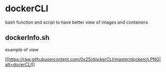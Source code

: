# dockerCLI
bash function and script to have better view of images and containers  

## dockerInfo.sh

example of view

[[https://raw.githubusercontent.com/0x25/dockerCLI/master/dockercli.PNG|alt=docerCLI]]


